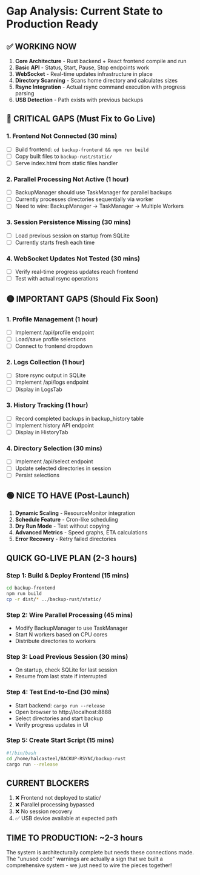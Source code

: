 # Gap Analysis: Current State to Production Ready

## ✅ WORKING NOW
1. **Core Architecture** - Rust backend + React frontend compile and run
2. **Basic API** - Status, Start, Pause, Stop endpoints work
3. **WebSocket** - Real-time updates infrastructure in place
4. **Directory Scanning** - Scans home directory and calculates sizes
5. **Rsync Integration** - Actual rsync command execution with progress parsing
6. **USB Detection** - Path exists with previous backups

## 🔴 CRITICAL GAPS (Must Fix to Go Live)

### 1. Frontend Not Connected (30 mins)
- [ ] Build frontend: `cd backup-frontend && npm run build`
- [ ] Copy built files to `backup-rust/static/`
- [ ] Serve index.html from static files handler

### 2. Parallel Processing Not Active (1 hour)
- [ ] BackupManager should use TaskManager for parallel backups
- [ ] Currently processes directories sequentially via worker
- [ ] Need to wire: BackupManager → TaskManager → Multiple Workers

### 3. Session Persistence Missing (30 mins)
- [ ] Load previous session on startup from SQLite
- [ ] Currently starts fresh each time

### 4. WebSocket Updates Not Tested (30 mins)
- [ ] Verify real-time progress updates reach frontend
- [ ] Test with actual rsync operations

## 🟡 IMPORTANT GAPS (Should Fix Soon)

### 1. Profile Management (1 hour)
- [ ] Implement /api/profile endpoint
- [ ] Load/save profile selections
- [ ] Connect to frontend dropdown

### 2. Logs Collection (1 hour)
- [ ] Store rsync output in SQLite
- [ ] Implement /api/logs endpoint
- [ ] Display in LogsTab

### 3. History Tracking (1 hour)
- [ ] Record completed backups in backup_history table
- [ ] Implement history API endpoint
- [ ] Display in HistoryTab

### 4. Directory Selection (30 mins)
- [ ] Implement /api/select endpoint
- [ ] Update selected directories in session
- [ ] Persist selections

## 🟢 NICE TO HAVE (Post-Launch)

1. **Dynamic Scaling** - ResourceMonitor integration
2. **Schedule Feature** - Cron-like scheduling
3. **Dry Run Mode** - Test without copying
4. **Advanced Metrics** - Speed graphs, ETA calculations
5. **Error Recovery** - Retry failed directories

## QUICK GO-LIVE PLAN (2-3 hours)

### Step 1: Build & Deploy Frontend (15 mins)
```bash
cd backup-frontend
npm run build
cp -r dist/* ../backup-rust/static/
```

### Step 2: Wire Parallel Processing (45 mins)
- Modify BackupManager to use TaskManager
- Start N workers based on CPU cores
- Distribute directories to workers

### Step 3: Load Previous Session (30 mins)
- On startup, check SQLite for last session
- Resume from last state if interrupted

### Step 4: Test End-to-End (30 mins)
- Start backend: `cargo run --release`
- Open browser to http://localhost:8888
- Select directories and start backup
- Verify progress updates in UI

### Step 5: Create Start Script (15 mins)
```bash
#!/bin/bash
cd /home/halcasteel/BACKUP-RSYNC/backup-rust
cargo run --release
```

## CURRENT BLOCKERS
1. ❌ Frontend not deployed to static/
2. ❌ Parallel processing bypassed
3. ❌ No session recovery
4. ✅ USB device available at expected path

## TIME TO PRODUCTION: ~2-3 hours

The system is architecturally complete but needs these connections made. The "unused code" warnings are actually a sign that we built a comprehensive system - we just need to wire the pieces together!